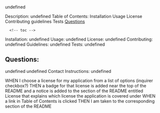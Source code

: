 undefined

  Description:
  undefined
  Table of Contents:
      Installation 
      Usage
      License 
      Contributing 
      guidelines
      Tests
      [Questions](#question)

      <!-- toc -->


  Installation: 
  undefined
  Usage:
  undefined
  License: 
  undefined
  Contributing:
  undefined
  Guidelines:
  undefined
  Tests:
  undefined

  ## Questions:
  undefined
  undefined
  Contact Instructions:
  undefined 

  WHEN I choose a license for my application from a list of options (inquirer checkbox?)
  THEN a badge for that license is added near the top of the README and a
  notice is added to the section of the README entitled License that explains
  which license the application is covered under
  WHEN a link in Table of Contents is clicked
  THEN I am taken to the corresponding section of the README 